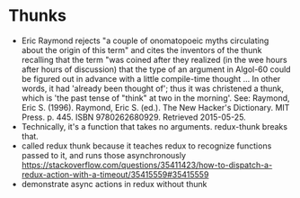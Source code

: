 # Thunks

- Eric Raymond rejects "a couple of onomatopoeic myths circulating about the origin of this term" and cites the inventors of the thunk recalling that the term "was coined after they realized (in the wee hours after hours of discussion) that the type of an argument in Algol-60 could be figured out in advance with a little compile-time thought ... In other words, it had 'already been thought of'; thus it was christened a thunk, which is 'the past tense of "think" at two in the morning'. See: Raymond, Eric S. (1996). Raymond, Eric S. (ed.). The New Hacker's Dictionary. MIT Press. p. 445. ISBN 9780262680929. Retrieved 2015-05-25.
- Technically, it's a function that takes no arguments. redux-thunk breaks that.
- called redux thunk because it teaches redux to recognize functions passed to it, and runs those asynchronously
https://stackoverflow.com/questions/35411423/how-to-dispatch-a-redux-action-with-a-timeout/35415559#35415559
- demonstrate async actions in redux without thunk
